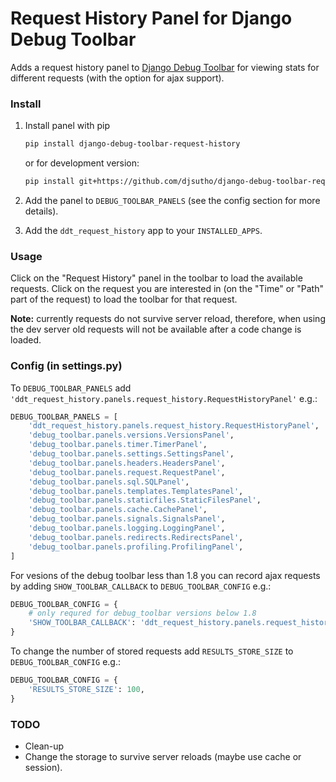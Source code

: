 
Request History Panel for Django Debug Toolbar
==============================================

Adds a request history panel to [Django Debug Toolbar](https://github.com/django-debug-toolbar/django-debug-toolbar) for viewing stats for different requests (with the option for ajax support).


### Install ###

1. Install panel with pip
	```bash
	pip install django-debug-toolbar-request-history
	```
	or for development version:

	```bash
	pip install git+https://github.com/djsutho/django-debug-toolbar-request-history.git
	```
2. Add the panel to ```DEBUG_TOOLBAR_PANELS``` (see the config section for more details).
3. Add the ``ddt_request_history`` app to your ``INSTALLED_APPS``.


### Usage ###

Click on the "Request History" panel in the toolbar to load the available requests. Click on the request you are interested in (on the "Time" or "Path" part of the request) to load the toolbar for that request.

**Note:** currently requests do not survive server reload, therefore, when using the dev server old requests will not be available after a code change is loaded.


### Config (in settings.py) ###

To ```DEBUG_TOOLBAR_PANELS``` add ```'ddt_request_history.panels.request_history.RequestHistoryPanel'``` e.g.:

```python
DEBUG_TOOLBAR_PANELS = [
    'ddt_request_history.panels.request_history.RequestHistoryPanel',  # Here it is 
    'debug_toolbar.panels.versions.VersionsPanel',
    'debug_toolbar.panels.timer.TimerPanel',
    'debug_toolbar.panels.settings.SettingsPanel',
    'debug_toolbar.panels.headers.HeadersPanel',
    'debug_toolbar.panels.request.RequestPanel',
    'debug_toolbar.panels.sql.SQLPanel',
    'debug_toolbar.panels.templates.TemplatesPanel',
    'debug_toolbar.panels.staticfiles.StaticFilesPanel',
    'debug_toolbar.panels.cache.CachePanel',
    'debug_toolbar.panels.signals.SignalsPanel',
    'debug_toolbar.panels.logging.LoggingPanel',
    'debug_toolbar.panels.redirects.RedirectsPanel',
    'debug_toolbar.panels.profiling.ProfilingPanel',
]
```

For vesions of the debug toolbar less than 1.8 you can record ajax requests by adding ```SHOW_TOOLBAR_CALLBACK``` to ```DEBUG_TOOLBAR_CONFIG``` e.g.:

```python
DEBUG_TOOLBAR_CONFIG = {
    # only requred for debug_toolbar versions below 1.8
    'SHOW_TOOLBAR_CALLBACK': 'ddt_request_history.panels.request_history.allow_ajax',
}
```


To change the number of stored requests add ```RESULTS_STORE_SIZE``` to ```DEBUG_TOOLBAR_CONFIG``` e.g.:

```python
DEBUG_TOOLBAR_CONFIG = {
    'RESULTS_STORE_SIZE': 100,
}
```


### TODO ###
* Clean-up
* Change the storage to survive server reloads (maybe use cache or session).
